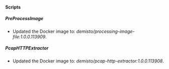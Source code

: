 
#### Scripts

##### PreProcessImage

- Updated the Docker image to: *demisto/processing-image-file:1.0.0.113909*.

##### PcapHTTPExtractor
- Updated the Docker image to: *demisto/pcap-http-extractor:1.0.0.113908*.


